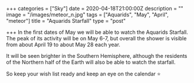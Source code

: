 +++
categories = ["Sky"]
date = 2020-04-18T21:00:00Z
description = ""
image = "/images/meteor_n.jpg"
tags = ["Aquarids", "May", "April", "meteor"]
title = "Aquarids Starfall"
type = "post"

+++
In the first dates of May we will be able to watch the Aquarids Starfall. The peak of its activity will be on May 6-7, but overall the shower is visible from about April 19 to about May 28 each year.  
  
It will be seen brighter in the Southern Hemisphere, although the residents of the Northern half of the Earth will also be able to watch the starfall.  
  
So keep your wish list ready and keep an eye on the calendar ⭐️